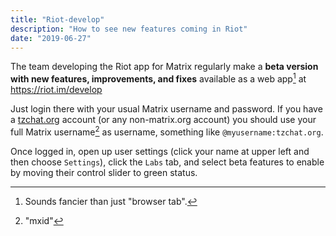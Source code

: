 ```yaml
---
title: "Riot-develop"
description: "How to see new features coming in Riot"
date: "2019-06-27"
---
```


The team developing the Riot app for Matrix regularly make a **beta version with new features, improvements, and fixes** available as a web app[^webapp] at https://riot.im/develop

[^webapp]: Sounds fancier than just "browser tab".

Just login there with your usual Matrix username and password. If you have a [tzchat.org](https://tzchat.org) account (or any non-matrix.org account) you should use your full Matrix username[^mxid] as username, something like `@myusername:tzchat.org`.

[^mxid]: "mxid"

Once logged in, open up user settings (click your name at upper left and then choose `Settings`), click the `Labs` tab, and select beta features to enable by moving their control slider to green status.
